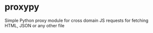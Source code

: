 proxypy
=======

Simple Python proxy module for cross domain JS requests for fetching HTML, JSON or any other file
